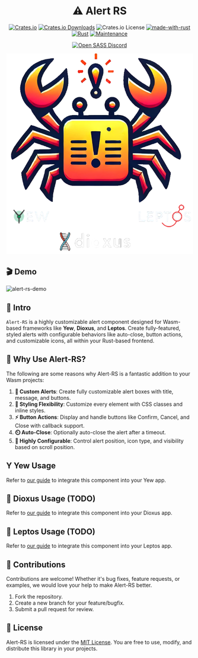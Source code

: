 <div align="center">

# ⚠️ Alert RS

[![Crates.io](https://img.shields.io/crates/v/alert-rs)](https://crates.io/crates/alert-rs)
[![Crates.io Downloads](https://img.shields.io/crates/d/alert-rs)](https://crates.io/crates/alert-rs)
![Crates.io License](https://img.shields.io/crates/l/alert-rs)
[![made-with-rust](https://img.shields.io/badge/Made%20with-Rust-1f425f.svg?logo=rust&logoColor=white)](https://www.rust-lang.org/)
[![Rust](https://img.shields.io/badge/Rust-1.79%2B-blue.svg)](https://www.rust-lang.org)
[![Maintenance](https://img.shields.io/badge/Maintained%3F-yes-green.svg)](https://github.com/wiseaidev)

[![Open SASS Discord](https://dcbadge.limes.pink/api/server/b5JbvHW5nv)](https://discord.gg/b5JbvHW5nv)

![logo](./assets/logo.png)

</div>

## 🎬 Demo

![alert-rs-demo](./assets/demo.gif)

## 📜 Intro

`Alert-RS` is a highly customizable alert component designed for Wasm-based frameworks like **Yew**, **Dioxus**, and **Leptos**. Create fully-featured, styled alerts with configurable behaviors like auto-close, button actions, and customizable icons, all within your Rust-based frontend.

## 🤔 Why Use Alert-RS?

The following are some reasons why Alert-RS is a fantastic addition to your Wasm projects:

1. **🚨 Custom Alerts**: Create fully customizable alert boxes with title, message, and buttons.
1. **🎨 Styling Flexibility**: Customize every element with CSS classes and inline styles.
1. **⚡ Button Actions**: Display and handle buttons like Confirm, Cancel, and Close with callback support.
1. **⏲️ Auto-Close**: Optionally auto-close the alert after a timeout.
1. **🔧 Highly Configurable**: Control alert position, icon type, and visibility based on scroll position.

## Y Yew Usage

Refer to [our guide](YEW.md) to integrate this component into your Yew app.

## 🧬 Dioxus Usage (TODO)

Refer to [our guide](DIOXUS.md) to integrate this component into your Dioxus app.

## 🌱 Leptos Usage (TODO)

Refer to [our guide](LEPTOS.md) to integrate this component into your Leptos app.

## 🤝 Contributions

Contributions are welcome! Whether it's bug fixes, feature requests, or examples, we would love your help to make Alert-RS better.

1. Fork the repository.
1. Create a new branch for your feature/bugfix.
1. Submit a pull request for review.

## 📜 License

Alert-RS is licensed under the [MIT License](LICENSE). You are free to use, modify, and distribute this library in your projects.
